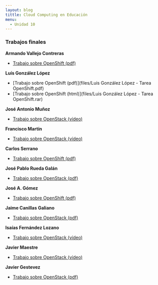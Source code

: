 ```yaml
---
layout: blog
tittle: Cloud Computing en Educación
menu:
  - Unidad 10
---
```


### Trabajos finales

**Armando Vallejo Contreras**

* [Trabajo sobre OpenShift (pdf)](files/OpenStack_Armando_Vallejo.pdf)

**Luís González López**

* [Trabajo sobre OpenShift (pdf)](files/Luis González López - Tarea OpenShift.pdf)
* [Trabajo sobre OpenShift (html)](files/Luis González López - Tarea OpenShift.rar)

**José Antonio Muñoz**

* [Trabajo sobre OpenStack (vídeo)](http://youtu.be/3RBq-WlL4cU)

**Francisco Martín**

* [Trabajo sobre OpenStack (vídeo)](http://youtu.be/CQr59JisJeI)

**Carlos Serrano**

* [Trabajo sobre OpenShift (pdf)](files/OpenShift_Carlos_Serrano.pdf)

**José Pablo Rueda Galán**

* [Trabajo sobre OpenStack (pdf)](files/openstackdocumento_Jose_Pablo_Rueda.pdf)

**José A. Gómez**

* [Trabajo sobre OpenShift (pdf)](files/JAGA_TrabajoCursoCloud-v1.pdf)

**Jaime Canillas Galiano**

* [Trabajo sobre OpenStack (pdf)](files/Jaime_Canillas_OpenStack.pdf)

**Isaías Fernández Lozano**

* [Trabajo sobre OpenStack (vídeo)](https://www.youtube.com/watch?v=5gQBuET-jso)

**Javier Maestre**

* [Trabajo sobre OpenStack (vídeo)](https://www.dropbox.com/s/vnaa92z1leczvh1/TrabajoCloudCursoCep.mp4)

**Javier Gestevez**

* [Trabajo sobre OpenStack (pdf)](files/OpenStack_Javier_Gestevez.pdf)

